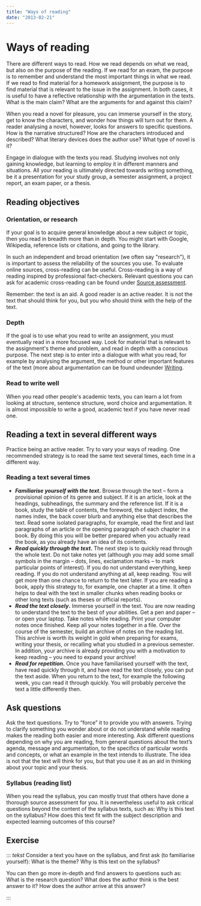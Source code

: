 ```yaml
---
title: "Ways of reading"
date: "2013-02-21"
---
```


# Ways of reading

There are different ways to read. How we read depends on what we read, but also on the purpose of the reading. If we read for an exam, the purpose is to remember and understand the most important things in what we read. If we read to find material for a homework assignment, the purpose is to find material that is relevant to the issue in the assignment. In both cases, it is useful to have a reflective relationship with the argumentation in the texts. What is the main claim? What are the arguments for and against this claim? 

When you read a novel for pleasure, you can immerse yourself in the story, get to know the characters, and wonder how things will turn out for them. A reader analysing a novel, however, looks for answers to specific questions. How is the narrative structured? How are the characters introduced and described? What literary devices does the author use? What type of novel is it?

Engage in dialogue with the texts you read. Studying involves not only gaining knowledge, but learning to employ it in different manners and situations. All your reading is ultimately directed towards writing something, be it a presentation for your study group, a semester assignment, a project report, an exam paper, or a thesis.

## Reading objectives

### Orientation, or research

If your goal is to acquire general knowledge about a new subject or topic, then you read in breadth more than in depth. You might start with Google, Wikipedia, reference lists or citations, and going to the library.

In such an independent and broad orientation (we often say "research"), it is important to assess the reliability of the sources you use. To evaluate online sources, cross-reading can be useful. Cross-reading is a way of reading inspired by professional fact-checkers. Relevant questions you can ask for academic cross-reading can be found under [Source assessment](/en/sources-and-referencing/source-assessment.html).  

Remember: the text is an aid. A good reader is an active reader. It is not the text that should think for you, but you who should think with the help of the text. 

### Depth

If the goal is to use what you read to write an assignment, you must eventually read in a more focused way. Look for material that is relevant to the assignment's theme and problem, and read in depth with a conscious purpose. The next step is to enter into a dialogue with what you read, for example by analysing the argument, the method or other important features of the text (more about argumentation can be found undeunder [Writing](/en/writing/).

### Read to write well

When you read other people's academic texts, you can learn a lot from looking at structure, sentence structure, word choice and argumentation. It is almost impossible to write a good, academic text if you have never read one.


## Reading a text in several different ways

Practice being an active reader. Try to vary your ways of reading. One recommended strategy is to read the same text several times, each time in a different way.

### Reading a text several times

- **_Familiarise yourself with the text_.** Browse through the text – form a provisional opinion of its genre and subject. If it is an article, look at the headings, subheadings, the summary and the reference list. If it is a book, study the table of contents, the foreword, the subject index, the names index, the back cover blurb and anything else that describes the text. Read some isolated paragraphs, for example, read the first and last paragraphs of an article or the opening paragraph of each chapter in a book. By doing this you will be better prepared when you actually read the book, as you already have an idea of its contents.
- **_Read quickly through the text_.** The next step is to quickly read through the whole text. Do not take notes yet (although you may add some small symbols in the margin – dots, lines, exclamation marks – to mark particular points of interest). If you do not understand everything, keep reading. If you do not understand anything at all, keep reading. You will get more than one chance to return to the text later. If you are reading a book, apply this strategy to, for example, one chapter at a time. It often helps to deal with the text in smaller chunks when reading books or other long texts (such as theses or official reports).
- **_Read the text closely_.** Immerse yourself in the text. You are now reading to understand the text to the best of your abilities. Get a pen and paper – or open your laptop. Take notes while reading. Print your computer notes once finished. Keep all your notes together in a file. Over the course of the semester, build an archive of notes on the reading list. This archive is worth its weight in gold when preparing for exams, writing your thesis, or recalling what you studied in a previous semester. In addition, your archive is already providing you with a motivation to keep reading – you need to expand your archive!
- **_Read for repetition_.** Once you have familiarised yourself with the text, have read quickly through it, and have read the text closely, you can put the text aside. When you return to the text, for example the following week, you can read it through quickly. You will probably perceive the text a little differently then.

## Ask questions

Ask the text questions. Try to “force” it to provide you with answers. Trying to clarify something you wonder about or do not understand while reading makes the reading both easier and more interesting. Ask different questions depending on why you are reading, from general questions about the text’s agenda, message and argumentation, to the specifics of particular words and concepts, or what an example in the text intends to illustrate. The idea is not that the text will think for you, but that you use it as an aid in thinking about your topic and your thesis.

### Syllabus (reading list)

When you read the syllabus, you can mostly trust that others have done a thorough source assessment for you. It is nevertheless useful to ask critical questions beyond the content of the syllabus texts, such as: Why is this text on the syllabus? How does this text fit with the subject description and expected learning outcomes of this course?



## Exercise

:::
_tekst_
Consider a text you have on the syllabus, and first ask (to familiarise yourself):
  What is the theme?
  Why is this text on the syllabus?

You can then go more in-depth and find answers to questions such as:
  What is the research question?
  What does the author think is the best answer to it?
  How does the author arrive at this answer?

:::


